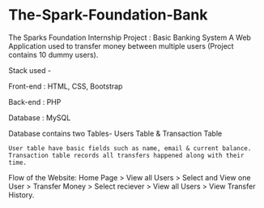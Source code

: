 # The-Spark-Foundation-Bank
The Sparks Foundation Internship Project : Basic Banking System
A Web Application used to transfer money between multiple users (Project contains 10 dummy users).

Stack used -

Front-end : HTML, CSS, Bootstrap

Back-end : PHP

Database : MySQL

Database contains two Tables- Users Table & Transaction Table

    User table have basic fields such as name, email & current balance.
    Transaction table records all transfers happened along with their time.

Flow of the Website: Home Page > View all Users > Select and View one User > Transfer Money > Select reciever > View all Users > View Transfer History.
